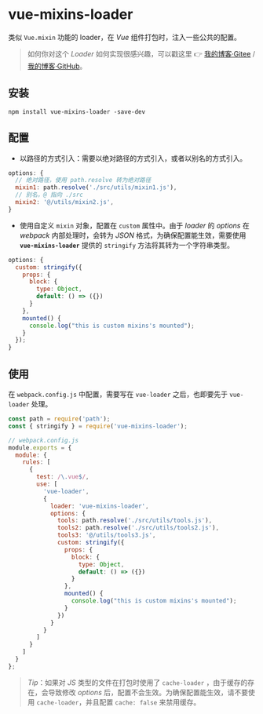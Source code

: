 # vue-mixins-loader

类似 `Vue.mixin` 功能的 loader，在 _Vue_ 组件打包时，注入一些公共的配置。

> 如何你对这个 _Loader_ 如何实现很感兴趣，可以戳这里 👉 [我的博客·Gitee](https://showlotus.gitee.io/eff68783c23d.html) / [我的博客·GitHub](https://showlotus.github.io/eff68783c23d.html)。

## 安装

```shell
npm install vue-mixins-loader -save-dev
```

## 配置

- 以路径的方式引入：需要以绝对路径的方式引入，或者以别名的方式引入。

```js
options: {
  // 绝对路径，使用 path.resolve 转为绝对路径
  mixin1: path.resolve('./src/utils/mixin1.js'),
  // 别名，@ 指向 ./src
  mixin2: '@/utils/mixin2.js',
}
```

- 使用自定义 `mixin` 对象，配置在 `custom` 属性中。由于 _loader_ 的 _options_ 在 _webpack_ 内部处理时，会转为 _JSON_ 格式，为确保配置能生效，需要使用 **`vue-mixins-loader`** 提供的 `stringify` 方法将其转为一个字符串类型。

```js
options: {
  custom: stringify({
    props: {
      block: {
        type: Object,
        default: () => ({})
      }
    },
    mounted() {
      console.log("this is custom mixins's mounted");
    }
  });
}
```

## 使用

在 `webpack.config.js` 中配置，需要写在 `vue-loader` 之后，也即要先于 `vue-loader` 处理。

```js
const path = require('path');
const { stringify } = require('vue-mixins-loader');

// webpack.config.js
module.exports = {
  module: {
    rules: [
      {
        test: /\.vue$/,
        use: [
          'vue-loader',
          {
            loader: 'vue-mixins-loader',
            options: {
              tools: path.resolve('./src/utils/tools.js'),
              tools2: path.resolve('./src/utils/tools2.js'),
              tools3: '@/utils/tools3.js',
              custom: stringify({
                props: {
                  block: {
                    type: Object,
                    default: () => ({})
                  }
                },
                mounted() {
                  console.log("this is custom mixins's mounted");
                }
              })
            }
          }
        ]
      }
    ]
  }
};
```

> _Tip_：如果对 _JS_ 类型的文件在打包时使用了 `cache-loader` ，由于缓存的存在，会导致修改 _options_ 后，配置不会生效。为确保配置能生效，请不要使用 `cache-loader`，并且配置 `cache: false` 来禁用缓存。
